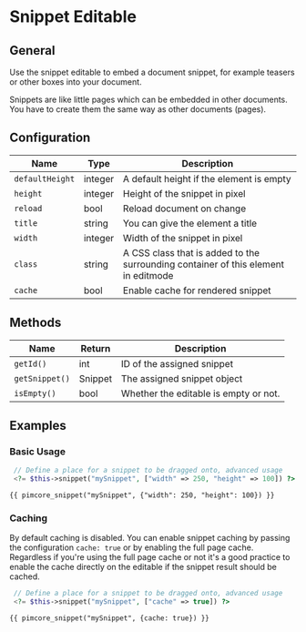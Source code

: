 # Snippet Editable

## General

Use the snippet editable to embed a document snippet, for example teasers or other boxes into your document. 

Snippets are like little pages which can be embedded in other documents. 
You have to create them the same way as other documents (pages).

## Configuration

| Name            | Type    | Description                                                                        |
|-----------------|---------|------------------------------------------------------------------------------------|
| `defaultHeight` | integer | A default height if the element is empty                                           |
| `height`        | integer | Height of the snippet in pixel                                                     |
| `reload`        | bool    | Reload document on change                                                          |
| `title`         | string  | You can give the element a title                                                   |
| `width`         | integer | Width of the snippet in pixel                                                      |
| `class`         | string  | A CSS class that is added to the surrounding container of this element in editmode |
| `cache`         | bool    | Enable cache for rendered snippet                                                  |

## Methods

| Name           | Return  | Description                           |
|----------------|---------|---------------------------------------|
| `getId()`      | int     | ID of the assigned snippet            |
| `getSnippet()` | Snippet | The assigned snippet object           |
| `isEmpty()`    | bool    | Whether the editable is empty or not. |

## Examples
### Basic Usage
<div class="code-section">

```php  
 // Define a place for a snippet to be dragged onto, advanced usage
 <?= $this->snippet("mySnippet", ["width" => 250, "height" => 100]) ?>
```

```twig
{{ pimcore_snippet("mySnippet", {"width": 250, "height": 100}) }}
```
</div>

### Caching 

By default caching is disabled. 
You can enable snippet caching by passing the configuration `cache: true` or 
by enabling the full page cache. 
Regardless if you're using the full page cache or not it's a good practice to
enable the cache directly on the editable if the snippet result should be cached. 

```php  
 // Define a place for a snippet to be dragged onto, advanced usage
 <?= $this->snippet("mySnippet", ["cache" => true]) ?>
```
```twig
{{ pimcore_snippet("mySnippet", {cache: true}) }}
```
